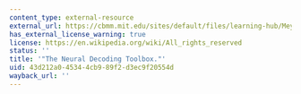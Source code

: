 ```yaml
---
content_type: external-resource
external_url: https://cbmm.mit.edu/sites/default/files/learning-hub/Meyers_FrontNeuroInfo_2013.pdf
has_external_license_warning: true
license: https://en.wikipedia.org/wiki/All_rights_reserved
status: ''
title: '"The Neural Decoding Toolbox."'
uid: 43d212a0-4534-4cb9-89f2-d3ec9f20554d
wayback_url: ''
---
```

